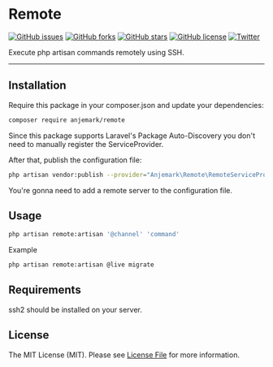 # Remote

[![GitHub issues](https://img.shields.io/github/issues/tanjemark/remote.svg?style=flat-square)](https://github.com/tanjemark/remote/issues)
[![GitHub forks](https://img.shields.io/github/forks/tanjemark/remote.svg?style=flat-square)](https://github.com/tanjemark/remote/network)
[![GitHub stars](https://img.shields.io/github/stars/tanjemark/remote.svg?style=flat-square)](https://github.com/tanjemark/remote/stargazers)
[![GitHub license](https://img.shields.io/github/license/tanjemark/remote.svg?style=flat-square)](https://github.com/tanjemark/remote/blob/master/LICENSE)
[![Twitter](https://img.shields.io/twitter/url/https/github.com/tanjemark/remote.svg?style=flat-square)](https://twitter.com/intent/tweet?text=Wow:&url=https%3A%2F%2Fgithub.com%2Ftanjemark%2Fremote)

Execute php artisan commands remotely using SSH.

---

## Installation

Require this package in your composer.json and update your dependencies:

```bash
composer require anjemark/remote
```

Since this package supports Laravel's Package Auto-Discovery
you don't need to manually register the ServiceProvider.

After that, publish the configuration file:
```bash
php artisan vendor:publish --provider="Anjemark\Remote\RemoteServiceProvider"
```
You're gonna need to add a remote server to the configuration file.


## Usage

```bash
php artisan remote:artisan '@channel' 'command'
```

Example
```bash
php artisan remote:artisan @live migrate 
```

## Requirements
ssh2 should be installed on your server.

## License

The MIT License (MIT). Please see [License File](LICENSE.md) for more information.
